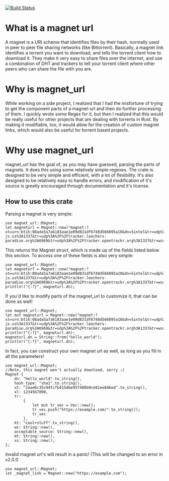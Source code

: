 [![Build Status](https://www.travis-ci.com/billyb2/parse-magnet-rs.svg?branch=main)](https://www.travis-ci.com/billyb2/parse-magnet-rs)
# What is a magnet url
A magnet is a URI scheme that identifies files by their hash,
normally used in peer to peer file sharing networks (like
Bittorrent). Basically, a magnet link identifies a torrent you
want to download, and tells the torrent client how to download
it. They make it very easy to share files over the internet,
and use a combination of DHT and trackers to tell your torrent
client where other peers who can share the file with you are.

# Why is magnet_url
While working on a side project, I realized that I had the
misfortune of trying to get the component parts of a magnet-url
and then do further processing of them. I quickly wrote some
Regex for it, but then I realized that this would be really
useful for other projects that are dealing with torrents in
Rust. By making it modifiable, too, it would allow for the
creation of custom magnet links, which would also be useful for
torrent based projects.

# Why use magnet_url
magnet_url has the goal of, as you may have guessed, parsing the parts of magnets. It does
this using some relatively simple regexes. The crate is designed to be very simple and efficient,
with a lot of flexibility. It's also designed to be relatively easy to handle errors, and
modification of it's source is greatly encouraged through documentation and it's license.

## How to use this crate
Parsing a magnet is very simple:

 ```
 use magnet_url::Magnet;
 let magneturl = Magnet::new("magnet:?xt=urn:btih:08ada5a7a6183aae1e09d831df6748d566095a10&dn=Sintel&tr=udp%3A%2F%2Fexplodie.org%3A6969&tr=udp%3A%2F%2Ftracker.coppersurfer.tk%3A6969&tr=udp%3A%2F%2Ftracker.empire-js.us%3A1337&tr=udp%3A%2F%2Ftracker.leechers-paradise.org%3A6969&tr=udp%3A%2F%2Ftracker.opentrackr.org%3A1337&tr=wss%3A%2F%2Ftracker.btorrent.xyz&tr=wss%3A%2F%2Ftracker.fastcast.nz&tr=wss%3A%2F%2Ftracker.openwebtorrent.com&ws=https%3A%2F%2Fwebtorrent.io%2Ftorrents%2F&xs=https%3A%2F%2Fwebtorrent.io%2Ftorrents%2Fsintel.torrent");
 ```

This returns the Magnet struct, which is made up of the fields listed below this section. To
access one of these fields is also very simple:

 ```
 use magnet_url::Magnet;
 let magneturl = Magnet::new("magnet:?xt=urn:btih:08ada5a7a6183aae1e09d831df6748d566095a10&dn=Sintel&tr=udp%3A%2F%2Fexplodie.org%3A6969&tr=udp%3A%2F%2Ftracker.coppersurfer.tk%3A6969&tr=udp%3A%2F%2Ftracker.empire-js.us%3A1337&tr=udp%3A%2F%2Ftracker.leechers-paradise.org%3A6969&tr=udp%3A%2F%2Ftracker.opentrackr.org%3A1337&tr=wss%3A%2F%2Ftracker.btorrent.xyz&tr=wss%3A%2F%2Ftracker.fastcast.nz&tr=wss%3A%2F%2Ftracker.openwebtorrent.com&ws=https%3A%2F%2Fwebtorrent.io%2Ftorrents%2F&xs=https%3A%2F%2Fwebtorrent.io%2Ftorrents%2Fsintel.torrent");
 println!("{:?}", magneturl.dn);
 ```

If you'd like to modify parts of the magnet_url to customize it, that can be done as well!

 ```
 use magnet_url::Magnet;
 let mut magneturl = Magnet::new("magnet:?xt=urn:btih:08ada5a7a6183aae1e09d831df6748d566095a10&dn=Sintel&tr=udp%3A%2F%2Fexplodie.org%3A6969&tr=udp%3A%2F%2Ftracker.coppersurfer.tk%3A6969&tr=udp%3A%2F%2Ftracker.empire-js.us%3A1337&tr=udp%3A%2F%2Ftracker.leechers-paradise.org%3A6969&tr=udp%3A%2F%2Ftracker.opentrackr.org%3A1337&tr=wss%3A%2F%2Ftracker.btorrent.xyz&tr=wss%3A%2F%2Ftracker.fastcast.nz&tr=wss%3A%2F%2Ftracker.openwebtorrent.com&ws=https%3A%2F%2Fwebtorrent.io%2Ftorrents%2F&xs=https%3A%2F%2Fwebtorrent.io%2Ftorrents%2Fsintel.torrent");
 println!("{:?}", magneturl.dn);
 magneturl.dn = String::from("hello_world");
 println!("{:?}", magneturl.dn);
 ```

In fact, you can construct your own magnet url as well, as long as you fill in all the
parameters!

 ```
 use magnet_url::Magnet;
 //Note, this magnet won't actually download, sorry :/
 Magnet {
     dn: "hello_world".to_string(),
     hash_type: "sha1".to_string(),
     xt: "2aae6c35c94fcfb415dbe95f408b9ce91ee846ed".to_string(),
     xl: 1234567890,
     tr:
         {
             let mut tr_vec = Vec::new();
             tr_vec.push("https://example.com/".to_string());
             tr_vec
         },
     kt: "cool+stuff".to_string(),
     ws: String::new(),
     acceptable_source: String::new(),
     mt: String::new(),
     xs: String::new(),
 };
 ```

Invalid magnet url's will result in a panic! (This will be changed to an error in v2.0.0
 ```#[should_panic]
 use magnet_url::Magnet;
 let _magnet_link = Magnet::new("https://example.com");
 ```